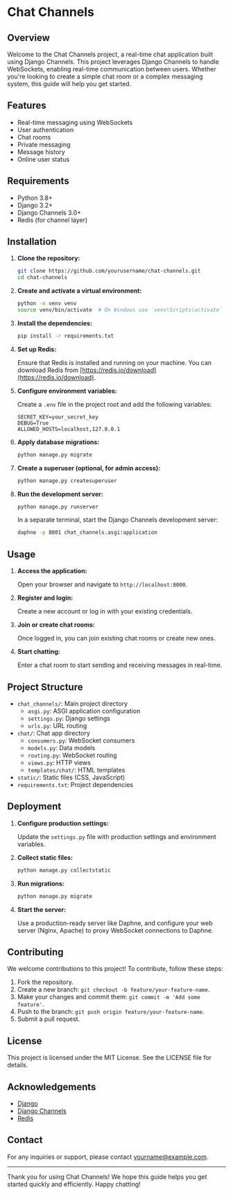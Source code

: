 # Chat Channels

## Overview

Welcome to the Chat Channels project, a real-time chat application built using Django Channels. This project leverages Django Channels to handle WebSockets, enabling real-time communication between users. Whether you're looking to create a simple chat room or a complex messaging system, this guide will help you get started.

## Features

- Real-time messaging using WebSockets
- User authentication
- Chat rooms
- Private messaging
- Message history
- Online user status

## Requirements

- Python 3.8+
- Django 3.2+
- Django Channels 3.0+
- Redis (for channel layer)

## Installation

1. **Clone the repository:**

    ```bash
    git clone https://github.com/yourusername/chat-channels.git
    cd chat-channels
    ```

2. **Create and activate a virtual environment:**

    ```bash
    python -m venv venv
    source venv/bin/activate  # On Windows use `venv\Scripts\activate`
    ```

3. **Install the dependencies:**

    ```bash
    pip install -r requirements.txt
    ```

4. **Set up Redis:**

    Ensure that Redis is installed and running on your machine. You can download Redis from [https://redis.io/download](https://redis.io/download).

5. **Configure environment variables:**

    Create a `.env` file in the project root and add the following variables:

    ```env
    SECRET_KEY=your_secret_key
    DEBUG=True
    ALLOWED_HOSTS=localhost,127.0.0.1
    ```

6. **Apply database migrations:**

    ```bash
    python manage.py migrate
    ```

7. **Create a superuser (optional, for admin access):**

    ```bash
    python manage.py createsuperuser
    ```

8. **Run the development server:**

    ```bash
    python manage.py runserver
    ```

    In a separate terminal, start the Django Channels development server:

    ```bash
    daphne -p 8001 chat_channels.asgi:application
    ```

## Usage

1. **Access the application:**

    Open your browser and navigate to `http://localhost:8000`.

2. **Register and login:**

    Create a new account or log in with your existing credentials.

3. **Join or create chat rooms:**

    Once logged in, you can join existing chat rooms or create new ones.

4. **Start chatting:**

    Enter a chat room to start sending and receiving messages in real-time.

## Project Structure

- `chat_channels/`: Main project directory
  - `asgi.py`: ASGI application configuration
  - `settings.py`: Django settings
  - `urls.py`: URL routing
- `chat/`: Chat app directory
  - `consumers.py`: WebSocket consumers
  - `models.py`: Data models
  - `routing.py`: WebSocket routing
  - `views.py`: HTTP views
  - `templates/chat/`: HTML templates
- `static/`: Static files (CSS, JavaScript)
- `requirements.txt`: Project dependencies

## Deployment

1. **Configure production settings:**

    Update the `settings.py` file with production settings and environment variables.

2. **Collect static files:**

    ```bash
    python manage.py collectstatic
    ```

3. **Run migrations:**

    ```bash
    python manage.py migrate
    ```

4. **Start the server:**

    Use a production-ready server like Daphne, and configure your web server (Nginx, Apache) to proxy WebSocket connections to Daphne.

## Contributing

We welcome contributions to this project! To contribute, follow these steps:

1. Fork the repository.
2. Create a new branch: `git checkout -b feature/your-feature-name`.
3. Make your changes and commit them: `git commit -m 'Add some feature'`.
4. Push to the branch: `git push origin feature/your-feature-name`.
5. Submit a pull request.

## License

This project is licensed under the MIT License. See the LICENSE file for details.

## Acknowledgements

- [Django](https://www.djangoproject.com/)
- [Django Channels](https://channels.readthedocs.io/)
- [Redis](https://redis.io/)

## Contact

For any inquiries or support, please contact [yourname@example.com](mailto:yourname@example.com).

---

Thank you for using Chat Channels! We hope this guide helps you get started quickly and efficiently. Happy chatting!
